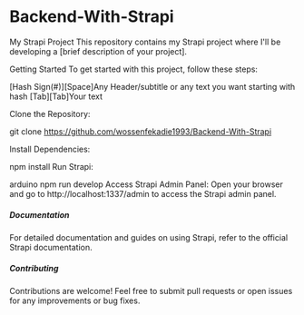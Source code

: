 # Backend-With-Strapi
My Strapi Project
This repository contains my Strapi project where I'll be developing a [brief description of your project].

Getting Started
To get started with this project, follow these steps:

[Hash Sign(#)][Space]Any Header/subtitle or any text you want starting with hash
[Tab][Tab]Your text

Clone the Repository:

git clone https://github.com/wossenfekadie1993/Backend-With-Strapi

Install Dependencies:

npm install
Run Strapi:

arduino
npm run develop
Access Strapi Admin Panel:
Open your browser and go to http://localhost:1337/admin to access the Strapi admin panel.

<h5>Documentation</h5>
For detailed documentation and guides on using Strapi, refer to the official Strapi documentation.

<h5>Contributing</h5>  
Contributions are welcome! Feel free to submit pull requests or open issues for any improvements or bug fixes.
